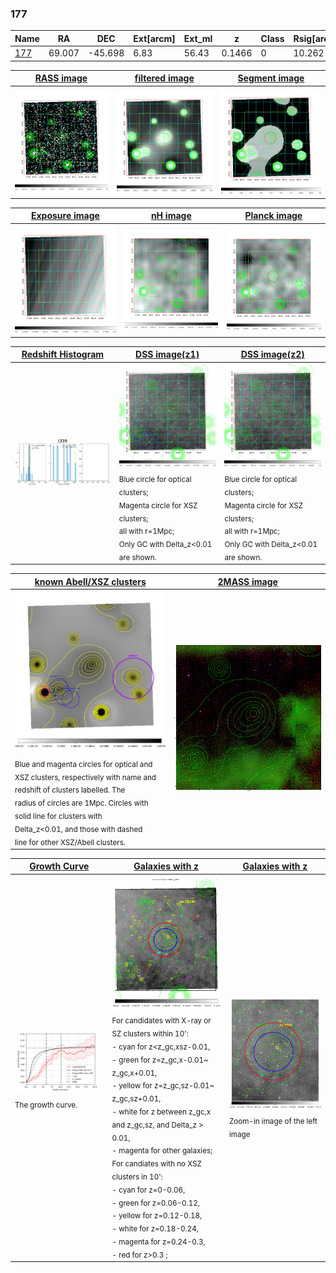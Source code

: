 <div STYLE="page-break-after: always;"></div>

### 177

|Name          |RA          |DEC      | Ext[arcm] | Ext_ml | z    | Class| Rsig[arcmin] | CRsig[c/s] | CR500[c/s] | R500[Mpc] |L500[erg/s]|F500[erg/s/cm^2]| M500[Msun]|Tx[keV]|beta|GC(XSZ,Delta_z<0.01)| GC(OPT,Delta_z<0.01)|GC|alias|
|--------------|------------|------------|---|---|-----------|--------|------|------|----|----|----|----|----|----|----|----|----|----|---|
|[177](script/177.md)     | 69.007       | -45.698       | 6.83    | 56.43   | 0.1466 | 0   | 10.262 |0.113 |0.105 |0.900 |1.253e+44 |2.165e-12 |2.389e+14 |3.838 |1.444 |-, |-, |-, |t339|

|[RASS image](../image/177/177_img.pdf)|[filtered image](../image/177/177_fil.pdf)|[Segment image](../image/177/177_seg.pdf)|
|-------------------|--------------------|-------------------|
| <img src="../image/177/177_img.png" width="300">  | <img src="../image/177/177_fil.png" width="300">   | <img src="../image/177/177_seg.png" width="300">  |

|[Exposure image](../image/177/177_mex.pdf)| [nH image](../image/177/177_nh.pdf)| [Planck image](../image/177/177_p.pdf)|
|-------------------|--------------------|-------------------|
|<img src="../image/177/177_mex.png" width="300">   | <img src="../image/177/177_nh.png" width="300">    | <img src="../image/177/177_p.png" width="300"> |

|[Redshift Histogram](../image/177/177_zg.pdf) | [DSS image(z1)](../image/177/177_dss_z1.pdf)      |  [DSS image(z2)](../image/177/177_dss_z2.pdf)    |
|-------------------|--------------------|-------------------|
|<img src="../image/177/177_zg.png" width="300"> |<img src="../image/177/177_dss_z1.png" width="300"> <sub><br>Blue circle for optical clusters; <br>Magenta circle for XSZ clusters; <br>all with r=1Mpc; <br>Only GC with Delta_z<0.01 are shown. </sub>| <img src="../image/177/177_dss_z2.png" width="300"><sub><br>Blue circle for optical clusters; <br>Magenta circle for XSZ clusters; <br>all with r=1Mpc; <br>Only GC with Delta_z<0.01 are shown. </sub> |

|[known Abell/XSZ clusters](../image/177/177_m.pdf) | [2MASS image](../image/177/177_2mass.pdf)      |
|-------------------|-------------------|
|<img src=../image/177/177_m.png width="300"> <sub><br>Blue and magenta circles for optical and <br>XSZ clusters, respectively with name and <br>redshift of clusters labelled. The <br>radius of circles are 1Mpc. Circles with <br>solid line for clusters with <br>Delta_z<0.01, and those with dashed <br>line for other XSZ/Abell clusters.        </sub>|<img src="../image/177/177_2mass.png" width="300">  |

|[Growth Curve](../image/177/177_gca_all.png) |[Galaxies with z](../image/177/177_opt_ned.pdf) |[Galaxies with z](../image/177/177_opt_ned_zoom.pdf) |
|-------------------|-------------------|-------------------|
| <img src="../image/177/177_gca_all.png" width="300"> <sub><br>The growth curve.</sub>| <img src=../image/177/177_opt_ned.png width="300"> <br><sub> For candidates with X-ray or SZ clusters within 10': <br> - cyan for z<z_gc,xsz-0.01, <br> - green for z=z_gc,x-0.01~ z_gc,x+0.01, <br> - yellow for z=z_gc,sz-0.01~ z_gc,sz+0.01, <br> - white for z between z_gc,x and z_gc,sz, and Delta_z > 0.01, <br> - magenta for other galaxies; <br>For candiates with no XSZ clusters in 10': <br> - cyan for z=0-0.06, <br> - green for z=0.06-0.12, <br> - yellow for z=0.12-0.18, <br> - white for z=0.18-0.24, <br> - magenta for z=0.24-0.3, <br> - red for z>0.3 ;  </sub>|<img src=../image/177/177_opt_ned_zoom.png width="300">  <br><sub> Zoom-in image of the left image</sub>|




